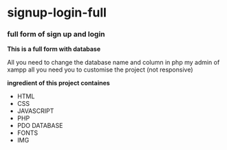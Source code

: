 # signup-login-full
<h3>full form of sign up and login </h3>
<strong>This is a full form with database</strong>
<p>All you need to change the database name and column in php my admin of xampp all you need you to customise the project (not responsive)</p>
<b> ingredient of this project containes </b>
<ul>
<li>HTML</li>
<li>CSS</li>
<li>JAVASCRIPT</li>
<li>PHP</li>
<li>PDO DATABASE</li> 
<li>FONTS</li>
<li>IMG</li>
</ul>

